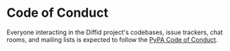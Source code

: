 # Code of Conduct

Everyone interacting in the Diffid project's codebases, issue trackers,
chat rooms, and mailing lists is expected to follow the
[PyPA Code of Conduct][coc].

[coc]: https://www.pypa.io/en/latest/code-of-conduct/
